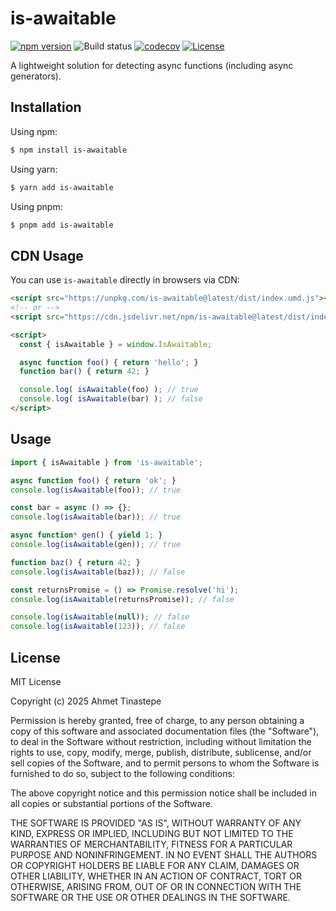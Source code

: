 # is-awaitable

[![npm version](https://img.shields.io/npm/v/is-awaitable.svg)](https://www.npmjs.com/package/is-awaitable)
![Build status](https://github.com/tinas/is-awaitable/actions/workflows/ci.yml/badge.svg)
[![codecov](https://codecov.io/gh/tinas/is-awaitable/branch/main/graph/badge.svg)](https://codecov.io/gh/tinas/is-awaitable)
[![License](https://img.shields.io/npm/l/is-awaitable.svg)](LICENSE)

A lightweight solution for detecting async functions (including async generators).

## Installation

Using npm:
```bash
$ npm install is-awaitable
```

Using yarn:
```bash
$ yarn add is-awaitable
```

Using pnpm:
```bash
$ pnpm add is-awaitable
```

## CDN Usage

You can use `is-awaitable` directly in browsers via CDN:

```html
<script src="https://unpkg.com/is-awaitable@latest/dist/index.umd.js"></script>
<!-- or -->
<script src="https://cdn.jsdelivr.net/npm/is-awaitable@latest/dist/index.umd.js"></script>

<script>
  const { isAwaitable } = window.IsAwaitable;

  async function foo() { return 'hello'; }
  function bar() { return 42; }

  console.log( isAwaitable(foo) ); // true
  console.log( isAwaitable(bar) ); // false
</script>
```

## Usage

```typescript
import { isAwaitable } from 'is-awaitable';

async function foo() { return 'ok'; }
console.log(isAwaitable(foo)); // true

const bar = async () => {};
console.log(isAwaitable(bar)); // true

async function* gen() { yield 1; }
console.log(isAwaitable(gen)); // true

function baz() { return 42; }
console.log(isAwaitable(baz)); // false

const returnsPromise = () => Promise.resolve('hi');
console.log(isAwaitable(returnsPromise)); // false

console.log(isAwaitable(null)); // false
console.log(isAwaitable(123)); // false
```

## License

MIT License

Copyright (c) 2025 Ahmet Tinastepe

Permission is hereby granted, free of charge, to any person obtaining a copy
of this software and associated documentation files (the "Software"), to deal
in the Software without restriction, including without limitation the rights
to use, copy, modify, merge, publish, distribute, sublicense, and/or sell
copies of the Software, and to permit persons to whom the Software is
furnished to do so, subject to the following conditions:

The above copyright notice and this permission notice shall be included in all
copies or substantial portions of the Software.

THE SOFTWARE IS PROVIDED "AS IS", WITHOUT WARRANTY OF ANY KIND, EXPRESS OR
IMPLIED, INCLUDING BUT NOT LIMITED TO THE WARRANTIES OF MERCHANTABILITY,
FITNESS FOR A PARTICULAR PURPOSE AND NONINFRINGEMENT. IN NO EVENT SHALL THE
AUTHORS OR COPYRIGHT HOLDERS BE LIABLE FOR ANY CLAIM, DAMAGES OR OTHER
LIABILITY, WHETHER IN AN ACTION OF CONTRACT, TORT OR OTHERWISE, ARISING FROM,
OUT OF OR IN CONNECTION WITH THE SOFTWARE OR THE USE OR OTHER DEALINGS IN THE
SOFTWARE.